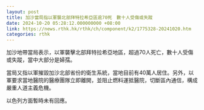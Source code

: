 ```yaml
---
layout: post
title: 加沙當局指以軍襲北部拜特拉希亞區逾70死　數十人受傷或失蹤
date: 2024-10-20 05:28:12.000000000 +08:00
link: https://news.rthk.hk/rthk/ch/component/k2/1775328-20241020.htm
categories: rthk
---
```


加沙地帶當局表示，以軍襲擊北部拜特拉希亞地區，超過70人死亡，數十人受傷或失蹤，當中大部分是婦孺。

當局又指以軍摧毀加沙北部省份的衛生系統，當地目前有40萬人居住。另外，以軍要求當地醫院的醫療團隊立即離開，並阻止燃料運抵醫院，切斷區內通信，構成嚴重人道主義危機。

以色列方面暫時未有回應。
